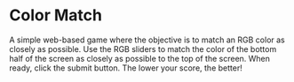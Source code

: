 # Color Match
A simple web-based game where the objective is to match an RGB color as closely as possible. Use the RGB sliders to match the color of the bottom half of the screen as closely as possible to the top of the screen. When ready, click the submit button. The lower your score, the better!
